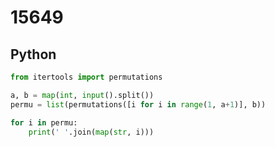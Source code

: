 # 15649

## Python

```python
from itertools import permutations

a, b = map(int, input().split())
permu = list(permutations([i for i in range(1, a+1)], b))

for i in permu:
    print(' '.join(map(str, i)))
```
